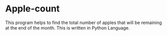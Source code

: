 # Apple-count
This program helps to find the total number of apples that will be remaining at the end of the month.
This is written in Python Language.
